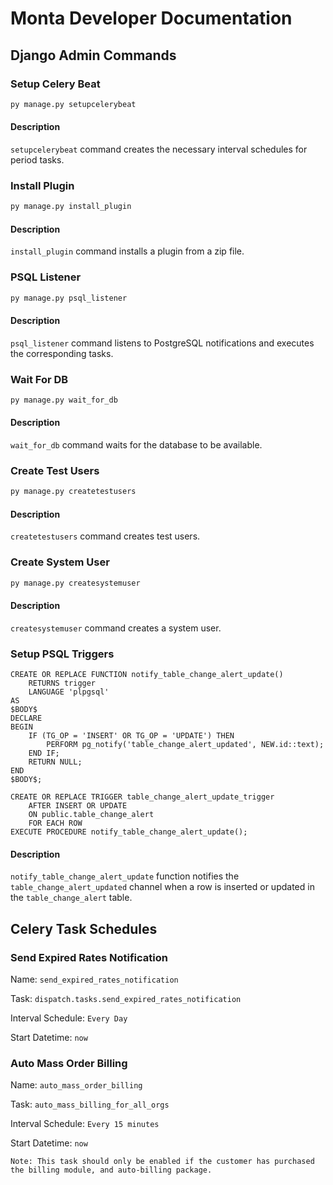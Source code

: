 # Monta Developer Documentation

## Django Admin Commands

### Setup Celery Beat

```bash
py manage.py setupcelerybeat
```

#### Description

`setupcelerybeat` command creates the necessary interval schedules for period tasks.

### Install Plugin

```bash
py manage.py install_plugin
```

#### Description

`install_plugin` command installs a plugin from a zip file.

### PSQL Listener

```bash
py manage.py psql_listener
```

#### Description

`psql_listener` command listens to PostgreSQL notifications and executes the corresponding tasks.

### Wait For DB

```bash
py manage.py wait_for_db
```

#### Description

`wait_for_db` command waits for the database to be available.

### Create Test Users

```bash
py manage.py createtestusers
```

#### Description

`createtestusers` command creates test users.

### Create System User

```bash
py manage.py createsystemuser
```

#### Description

`createsystemuser` command creates a system user.

### Setup PSQL Triggers

```postgresql
CREATE OR REPLACE FUNCTION notify_table_change_alert_update()
    RETURNS trigger
    LANGUAGE 'plpgsql'
AS
$BODY$
DECLARE
BEGIN
    IF (TG_OP = 'INSERT' OR TG_OP = 'UPDATE') THEN
        PERFORM pg_notify('table_change_alert_updated', NEW.id::text);
    END IF;
    RETURN NULL;
END
$BODY$;
```

```postgresql
CREATE OR REPLACE TRIGGER table_change_alert_update_trigger
    AFTER INSERT OR UPDATE
    ON public.table_change_alert
    FOR EACH ROW
EXECUTE PROCEDURE notify_table_change_alert_update();
```

#### Description

`notify_table_change_alert_update` function notifies the `table_change_alert_updated` channel when a row is inserted or
updated in the `table_change_alert` table.

## Celery Task Schedules

### Send Expired Rates Notification

Name: `send_expired_rates_notification`

Task: `dispatch.tasks.send_expired_rates_notification`

Interval Schedule: `Every Day`

Start Datetime: `now`

### Auto Mass Order Billing

Name: `auto_mass_order_billing`

Task: `auto_mass_billing_for_all_orgs`

Interval Schedule: `Every 15 minutes`

Start Datetime: `now`

    Note: This task should only be enabled if the customer has purchased the billing module, and auto-billing package.


